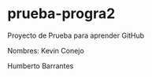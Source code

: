 # prueba-progra2

Proyecto de Prueba para aprender GitHub

Nombres:
Kevin Conejo 

Humberto Barrantes
